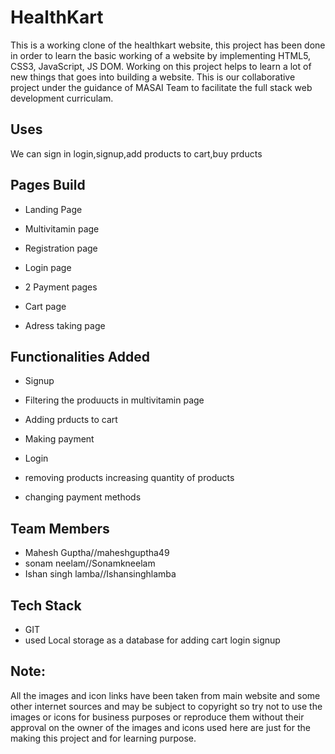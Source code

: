 # HealthKart


This is a working clone of the healthkart website, this project has been done in order to learn the basic working of a website by implementing HTML5, CSS3, JavaScript, JS DOM. Working on this project helps to learn a lot of new things that goes into building a website. This is our collaborative project under the guidance of MASAI Team to facilitate the full stack web development curriculam.  

## Uses

We can sign in login,signup,add products to cart,buy prducts 

## Pages Build

* Landing Page

* Multivitamin page

* Registration page

* Login page

* 2 Payment pages

* Cart page

* Adress taking page

## Functionalities Added

* Signup

* Filtering the produucts in multivitamin page

* Adding prducts to cart

* Making payment

* Login

* removing products increasing quantity of products

* changing payment methods 

## Team Members

* Mahesh Guptha//maheshguptha49
* sonam neelam//Sonamkneelam
* Ishan singh lamba//Ishansinghlamba

## Tech Stack
* GIT
* used Local storage as a database for adding cart login signup


## Note:
All the images and icon links have been taken from main website and some other internet sources and may be subject to copyright so try not to use the images or icons for business purposes or reproduce them without their approval on the owner of the images and icons used here are just for the making this project and for learning purpose.
